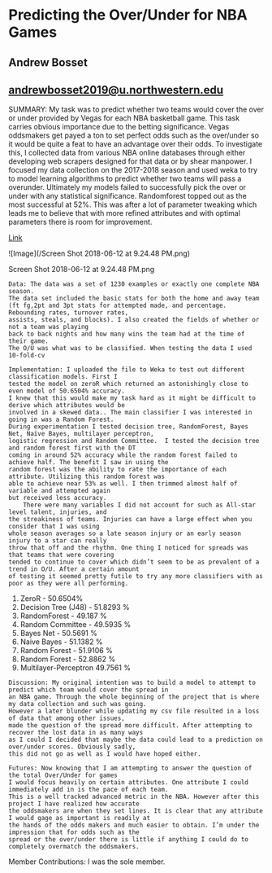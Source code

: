 # Predicting the Over/Under for NBA Games 
## Andrew Bosset 
## andrewbosset2019@u.northwestern.edu

SUMMARY: 
	My task was to predict whether two teams would cover the over or under provided by Vegas for each NBA basketball game. This task carries obvious importance due to the betting significance.  Vegas oddsmakers get payed a ton to set perfect odds such as the over/under so it would be quite a feat to have an advantage over their odds. 
	To investigate this, I collected data from various NBA online databases through either developing web scrapers designed for that data or by shear manpower. I focused my data collection on the 2017-2018 season and used weka to try to model learning algorithms to predict whether two teams will pass a overunder. Ultimately my models failed to successfully pick the over or under with any statistical significance. Randomforest topped out as the most successful at 52%. This was after a lot of parameter tweaking which leads me to believe that with more refined attributes and with optimal parameters there is room for improvement.


[Link](https://github.com/acbosset/https-github.com-andrewbosset-349final/blob/master/Screen%20Shot%202018-06-12%20at%209.24.48%20PM.png) 

![Image](/Screen Shot 2018-06-12 at 9.24.48 PM.png)


Screen Shot 2018-06-12 at 9.24.48 PM.png
```
Data: The data was a set of 1230 examples or exactly one complete NBA season. 
The data set included the basic stats for both the home and away team
(ft fg,2pt and 3pt stats for attempted made, and percentage. Rebounding rates, turnover rates, 
assists, steals, and blocks). I also created the fields of whether or not a team was playing 
back to back nights and how many wins the team had at the time of their game. 
The O/U was what was to be classified. When testing the data I used 10-fold-cv
```


```
Implementation: I uploaded the file to Weka to test out different classification models. First I 
tested the model on zeroR which returned an astonishingly close to even model of 50.6504% accuracy. 
I knew that this would make my task hard as it might be difficult to derive which attributes would be 
involved in a skewed data.. The main classifier I was interested in going in was a Random Forest. 
During experimentation I tested decision tree, RandomForest, Bayes Net, Naïve Bayes, multilayer perceptron, 
logistic regression and Random Committee.  I tested the decision tree and random forest first with the DT 
coming in around 52% accuracy while the random forest failed to achieve half. The benefit I saw in using the 
random forest was the ability to rate the importance of each attribute. Utilizing this random forest was 
able to achieve near 53% as well. I then trimmed almost half of variable and attempted again 
but received less accuracy.
	There were many variables I did not account for such as All-star level talent, injuries, and
the streakiness of teams. Injuries can have a large effect when you consider that I was using
whole season averages so a late season injury or an early season injury to a star can really 
throw that off and the rhythm. One thing I noticed for spreads was that teams that were covering 
tended to continue to cover which didn’t seem to be as prevalent of a trend in O/U. After a certain amount 
of testing it seemed pretty futile to try any more classifiers with as poor as they were all performing.
```
1. ZeroR  -  50.6504%
2. Decision Tree (J48)  -  51.8293 %
3. RandomForest  -     49.187  %
4. Random Committee   -  49.5935 %
5. Bayes Net  -     50.5691 %
6. Naive Bayes   -   51.1382 %
7. Random Forest  -  51.9106 %
8.  Random Forest  - 52.8862 %
9. Multilayer-Perceptron  49.7561 %



```
Discussion: My original intention was to build a model to attempt to predict which team would cover the spread in 
an NBA game. Through the whole beginning of the project that is where my data collection and such was going. 
However a later blunder while updating my csv file resulted in a loss of data that among other issues, 
made the question of the spread more difficult. After attempting to recover the lost data in as many ways 
as I could I decided that maybe the data could lead to a prediction on over/under scores. Obviously sadly, 
this did not go as well as I would have hoped either.
```
```
Futures: Now knowing that I am attempting to answer the question of the total Over/Under for games 
I would focus heavily on certain attributes. One attribute I could immediately add in is the pace of each team. 
This is a well tracked advanced metric in the NBA. However after this project I have realized how accurate 
the oddsmakers are when they set lines. It is clear that any attribute I would gage as important is readily at 
the hands of the odds makers and much easier to obtain. I’m under the impression that for odds such as the 
spread or the over/under there is little if anything I could do to completely overmatch the oddsmakers.
```
Member Contributions:  I was the sole member.

